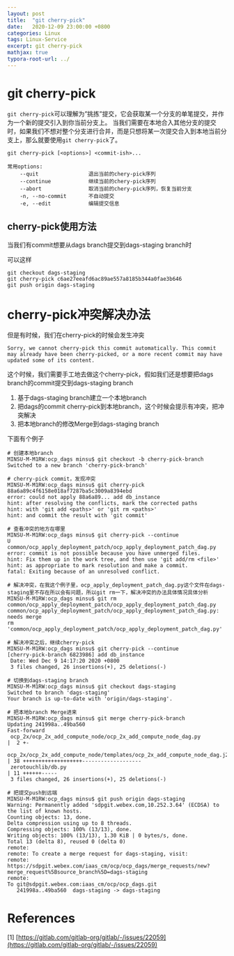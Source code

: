 ```yaml
---
layout: post
title:  "git cherry-pick"
date:   2020-12-09 23:00:00 +0800
categories: Linux
tags: Linux-Service
excerpt: git cherry-pick
mathjax: true
typora-root-url: ../
---
```


# git cherry-pick

`git cherry-pick`可以理解为”挑拣”提交，它会获取某一个分支的单笔提交，并作为一个新的提交引入到你当前分支上。 当我们需要在本地合入其他分支的提交时，如果我们不想对整个分支进行合并，而是只想将某一次提交合入到本地当前分支上，那么就要使用`git cherry-pick`了。

```shell
git cherry-pick [<options>] <commit-ish>...

常用options:
    --quit                退出当前的chery-pick序列
    --continue            继续当前的chery-pick序列
    --abort               取消当前的chery-pick序列，恢复当前分支
    -n, --no-commit       不自动提交
    -e, --edit            编辑提交信息
```

## cherry-pick使用方法

当我们有commit想要从dags branch提交到dags-staging branch时

可以这样

```shell
git checkout dags-staging
git cherry-pick c6ae27eeafd6ac89ae557a8185b344a0fae3b646
git push origin dags-staging
```

# cherry-pick冲突解决办法

但是有时候，我们在cherry-pick的时候会发生冲突

`Sorry, we cannot cherry-pick this commit automatically. This commit may already have been cherry-picked, or a more recent commit may have updated some of its content.`

这个时候，我们需要手工地去做这个cherry-pick，假如我们还是想要把dags branch的commit提交到dags-staging branch

1. 基于dags-staging branch建立一个本地branch
2. 把dags的commit cherry-pick到本地branch，这个时候会提示有冲突，把冲突解决
3. 把本地branch的修改Merge到dags-staging branch

下面有个例子

```shell
# 创建本地branch
MINSU-M-M1RW:ocp_dags minsu$ git checkout -b cherry-pick-branch
Switched to a new branch 'cherry-pick-branch'

# cherry-pick commit，发现冲突
MINSU-M-M1RW:ocp_dags minsu$ git cherry-pick 88a6a89c4f6158e018af7287ba5c3009a8394ebd
error: could not apply 88a6a89... add db_instance
hint: after resolving the conflicts, mark the corrected paths
hint: with 'git add <paths>' or 'git rm <paths>'
hint: and commit the result with 'git commit'

# 查看冲突的地方在哪里
MINSU-M-M1RW:ocp_dags minsu$ git cherry-pick --continue
U    common/ocp_apply_deployment_patch/ocp_apply_deployment_patch_dag.py
error: commit is not possible because you have unmerged files.
hint: Fix them up in the work tree, and then use 'git add/rm <file>'
hint: as appropriate to mark resolution and make a commit.
fatal: Exiting because of an unresolved conflict.

# 解决冲突，在我这个例子里，ocp_apply_deployment_patch_dag.py这个文件在dags-staging里不存在所以会有问题，所以git rm一下，解决冲突的办法具体情况具体分析
MINSU-M-M1RW:ocp_dags minsu$ git rm common/ocp_apply_deployment_patch/ocp_apply_deployment_patch_dag.py
common/ocp_apply_deployment_patch/ocp_apply_deployment_patch_dag.py: needs merge
rm 'common/ocp_apply_deployment_patch/ocp_apply_deployment_patch_dag.py'

# 解决冲突之后，继续cherry-pick
MINSU-M-M1RW:ocp_dags minsu$ git cherry-pick --continue
[cherry-pick-branch 6823986] add db_instance
 Date: Wed Dec 9 14:17:20 2020 +0800
 3 files changed, 26 insertions(+), 25 deletions(-)
 
# 切换到dags-staging branch
MINSU-M-M1RW:ocp_dags minsu$ git checkout dags-staging
Switched to branch 'dags-staging'
Your branch is up-to-date with 'origin/dags-staging'.

# 把本地branch Merge进来
MINSU-M-M1RW:ocp_dags minsu$ git merge cherry-pick-branch
Updating 241998a..49ba560
Fast-forward
 ocp_2x/ocp_2x_add_compute_node/ocp_2x_add_compute_node_dag.py           |  2 +-
 ocp_2x/ocp_2x_add_compute_node/templates/ocp_2x_add_compute_node_dag.j2 | 38 +++++++++++++++++++-------------------
 zerotouchlib/db.py                                                      | 11 ++++++-----
 3 files changed, 26 insertions(+), 25 deletions(-)
 
# 把提交push到远端
MINSU-M-M1RW:ocp_dags minsu$ git push origin dags-staging
Warning: Permanently added 'sdpgit.webex.com,10.252.3.64' (ECDSA) to the list of known hosts.
Counting objects: 13, done.
Delta compression using up to 8 threads.
Compressing objects: 100% (13/13), done.
Writing objects: 100% (13/13), 1.30 KiB | 0 bytes/s, done.
Total 13 (delta 8), reused 0 (delta 0)
remote:
remote: To create a merge request for dags-staging, visit:
remote:   https://sdpgit.webex.com/iaas_cm/ocp/ocp_dags/merge_requests/new?merge_request%5Bsource_branch%5D=dags-staging
remote:
To git@sdpgit.webex.com:iaas_cm/ocp/ocp_dags.git
   241998a..49ba560  dags-staging -> dags-staging
```

# References

[1] [https://gitlab.com/gitlab-org/gitlab/-/issues/22059](https://gitlab.com/gitlab-org/gitlab/-/issues/22059)

